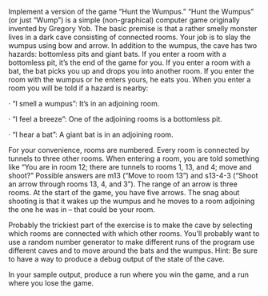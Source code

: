 Implement a version of the game “Hunt the Wumpus.” “Hunt the Wumpus” (or just “Wump”) is a simple (non-graphical) computer game originally invented by Gregory Yob. The basic premise is that a rather smelly monster lives in a dark cave consisting of connected rooms. Your job is to slay the wumpus using bow and arrow. In addition to the wumpus, the cave has two hazards: bottomless pits and giant bats. If you enter a room with a bottomless pit, it’s the end of the game for you. If you enter a room with a bat, the bat picks you up and drops you into another room. If you enter the room with the wumpus or he enters yours, he eats you. When you enter a room you will be told if a hazard is nearby:

· “I smell a wumpus”: It’s in an adjoining room.

· “I feel a breeze”: One of the adjoining rooms is a bottomless pit.

· “I hear a bat”: A giant bat is in an adjoining room.

For your convenience, rooms are numbered. Every room is connected by tunnels to three other rooms. When entering a room, you are told something like “You are in room 12; there are tunnels to rooms 1, 13, and 4; move and shoot?” Possible answers are m13 (“Move to room 13”) and s13-4-3 (“Shoot an arrow through rooms 13, 4, and 3”). The range of an arrow is three rooms. At the start of the game, you have five arrows. The snag about shooting is that it wakes up the wumpus and he moves to a room adjoining the one he was in – that could be your room.

Probably the trickiest part of the exercise is to make the cave by selecting which rooms are connected with which other rooms. You’ll probably want to use a random number generator to make different runs of the program use different caves and to move around the bats and the wumpus. Hint: Be sure to have a way to produce a debug output of the state of the cave.

In your sample output, produce a run where you win the game, and a run where you lose the game.